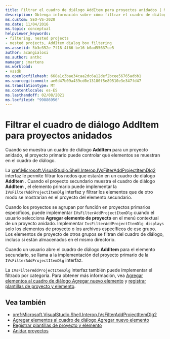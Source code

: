 ```yaml
---
title: Filtrar el cuadro de diálogo AddItem para proyectos anidados | Microsoft Docs
description: Obtenga información sobre cómo filtrar el cuadro de diálogo AddItem para un proyecto anidado en Visual Studio implementando la interfaz IVsFilterAddProjectItemDlg del proyecto primario.
ms.custom: SEO-VS-2020
ms.date: 11/04/2016
ms.topic: conceptual
helpviewer_keywords:
- filtering, nested projects
- nested projects, AddItem dialog box filtering
ms.assetid: 5b3e352e-7f18-4f66-be16-b0ad55637ce5
author: acangialosi
ms.author: anthc
manager: jmartens
ms.workload:
- vssdk
ms.openlocfilehash: 668a1c3bae34caa2dc6a12def2bcee56765adbb1
ms.sourcegitcommit: ae6d47b09a439cd0e13180f5e89510e3e347fd47
ms.translationtype: MT
ms.contentlocale: es-ES
ms.lasthandoff: 02/08/2021
ms.locfileid: "99886956"
---
```

# <a name="filter-the-additem-dialog-box-for-nested-projects"></a>Filtrar el cuadro de diálogo AddItem para proyectos anidados
Cuando se muestra un cuadro de diálogo **AddItem** para un proyecto anidado, el proyecto primario puede controlar qué elementos se muestran en el cuadro de diálogo.

 La <xref:Microsoft.VisualStudio.Shell.Interop.IVsFilterAddProjectItemDlg2> interfaz le permite filtrar los nodos que estarán en un cuadro de diálogo **AddItem** . Cuando el proyecto secundario muestra el cuadro de diálogo **AddItem** , el elemento primario puede implementar la `IVsFilterAddProjectItemDlg` interfaz y filtrar los elementos que de otro modo se mostrarían en el proyecto del elemento secundario.

 Cuando los proyectos se agrupan por función en proyectos primarios específicos, puede implementar `IVsFilterAddProjectItemDlg` cuando el usuario selecciona **Agregar elemento de proyecto** en el menú contextual de un proyecto anidado. Implementar `IvsFilterAddProjectItemDlg displays` solo los elementos de proyecto o los archivos específicos de ese grupo. Los elementos de proyecto de otros grupos se filtran del cuadro de diálogo, incluso si están almacenados en el mismo directorio.

 Cuando un usuario abre el cuadro de diálogo **AddItem** para el elemento secundario, se llama a la implementación del proyecto primario de la `IVsFilterAddProjectItemDlg` interfaz.

 La `IVsFilterAddProjectItemDlg` interfaz también puede implementar el filtrado por categoría. Para obtener más información, vea [Agregar elementos al cuadro de diálogo Agregar nuevo elemento](../../extensibility/internals/adding-items-to-the-add-new-item-dialog-boxes.md) y [registrar plantillas de proyecto y elemento](../../extensibility/internals/registering-project-and-item-templates.md).

## <a name="see-also"></a>Vea también
- <xref:Microsoft.VisualStudio.Shell.Interop.IVsFilterAddProjectItemDlg2>
- [Agregar elementos al cuadro de diálogo Agregar nuevo elemento](../../extensibility/internals/adding-items-to-the-add-new-item-dialog-boxes.md)
- [Registrar plantillas de proyecto y elemento](../../extensibility/internals/registering-project-and-item-templates.md)
- [Anidar proyectos](../../extensibility/internals/nesting-projects.md)
